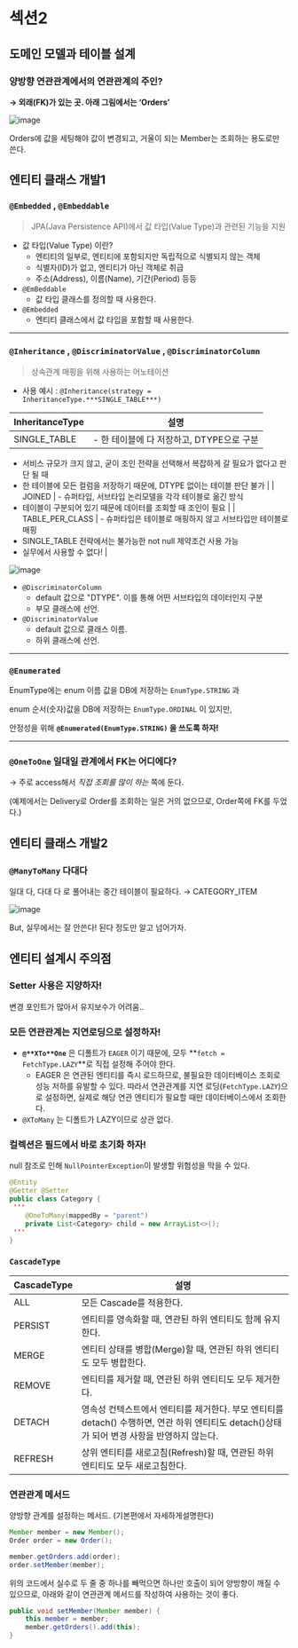 # 섹션2

## 도메인 모델과 테이블 설계

### 양방향 연관관계에서의 **연관관계의 주인?**

**→ 외래(FK)가 있는 곳. 아래 그림에서는 ‘Orders’**

![image](https://github.com/user-attachments/assets/2ce806cf-b642-4b20-a733-999aa6c729df)


Orders에 값을 세팅해야 값이 변경되고, 거울이 되는 Member는 조회하는 용도로만 쓴다.

## 엔티티 클래스 개발1

### `@Embedded` , `@Embeddable`

> JPA(Java Persistence API)에서 값 타입(Value Type)과 관련된 기능을 지원
> 
- 값 타입(Value Type) 이란?
    - 엔티티의 일부로, 엔티티에 포함되지만 독립적으로 식별되지 않는 객체
    - 식별자(ID)가 없고, 엔티티가 아닌 객체로 취급
    - 주소(Address), 이름(Name), 기간(Period) 등등
- `@EmBeddable`
    - 값 타입 클래스를 정의할 때 사용한다.
- `@Embedded`
    - 엔티티 클래스에서 값 타입을 포함할 때 사용한다.

---

### `@Inheritance` , `@DiscriminatorValue` , `@DiscriminatorColumn`

> 상속관계 매핑을 위해 사용하는 어노테이션
> 
- 사용 예시 : `@Inheritance(strategy = InheritanceType.***SINGLE_TABLE***)`

| InheritanceType | 설명 |
| --- | --- |
| SINGLE_TABLE | - 한 테이블에 다 저장하고, DTYPE으로 구분
- 서비스 규모가 크지 않고, 굳이 조인 전략을 선택해서 복잡하게 갈 필요가 없다고 판단 될 때
- 한 테이블에 모든 컬럼을 저장하기 때문에, DTYPE 없이는 테이블 판단 불가 |
| JOINED | - 슈퍼타입, 서브타입 논리모델을 각각 테이블로 옮긴 방식 
- 테이블이 구분되어 있기 때문에 데이터를 조회할 때 조인이 필요 |
| TABLE_PER_CLASS | - 슈퍼타입은 테이블로 매핑하지 않고 서브타입만 테이블로 매핑
- SINGLE_TABLE 전략에서는 불가능한 not null 제약조건 사용 가능
- 실무에서 사용할 수 없다! |

![image](https://github.com/user-attachments/assets/1eb9cadc-de15-4e17-9608-26dd0e1287eb)


- `@DiscriminatorColumn`
    - default 값으로 "DTYPE". 이를 통해 어떤 서브타입의 데이터인지 구분
    - 부모 클래스에 선언.
- `@DiscriminatorValue`
    - default 값으로 클래스 이름.
    - 하위 클래스에 선언.

    

---

### `@Enumerated`

EnumType에는 enum 이름 값을 DB에 저장하는 `EnumType.STRING` 과 

enum 순서(숫자)값을 DB에 저장하는 `EnumType.ORDINAL` 이 있지만, 

안정성을 위해 **`@Enumerated(EnumType.STRING)` 을 쓰도록 하자!**

---

### `@OneToOne` 일대일 관계에서 FK는 어디에다?

→ 주로 access해서 *직접 조회를 많이 하는* 쪽에 둔다. 

(예제에서는 Delivery로 Order를 조회하는 일은 거의 없으므로, Order쪽에 FK를 두었다.)

## 엔티티 클래스 개발2

### `@ManyToMany` 다대다

일대 다, 다대 다 로 풀어내는 중간 테이블이 필요하다. → CATEGORY_ITEM

![image](https://github.com/user-attachments/assets/3d53e8f8-981d-45dd-8ed0-a324d51e87bf)

But, 실무에서는 잘 안쓴다! 된다 정도만 알고 넘어가자.

## 엔티티 설계시 주의점

### Setter 사용은 지양하자!

변경 포인트가 많아서 유지보수가 어려움..

### 모든 연관관계는 지연로딩으로 설정하자!

- **`@**XTo**One`** 은 디폴트가 `EAGER` 이기 때문에, 모두 **`fetch = FetchType.LAZY`**로 직접 설정해 주어야 한다.
    - EAGER 은 연관된 엔티티를 즉시 로드하므로, 불필요한 데이터베이스 조회로 성능 저하를 유발할 수 있다. 따라서 연관관계를 지연 로딩(`FetchType.LAZY`)으로 설정하면, 실제로 해당 연관 엔티티가 필요할 때만 데이터베이스에서 조회한다.
- `@XToMany` 는 디폴트가 LAZY이므로 상관 없다.

### 컬렉션은 필드에서 바로 초기화 하자!

null 참조로 인해 `NullPointerException`이 발생할 위험성을 막을 수 있다.

```java
@Entity
@Getter @Setter
public class Category {
 '''
    @OneToMany(mappedBy = "parent")
    private List<Category> child = new ArrayList<>();
 '''
}
```

### `CascadeType`

| CascadeType | 설명 |
| --- | --- |
| ALL | 모든 Cascade를 적용한다. |
| PERSIST | 엔티티를 영속화할 때, 연관된 하위 엔티티도 함께 유지한다. |
| MERGE | 엔티티 상태를 병합(Merge)할 때, 연관된 하위 엔티티도 모두 병합한다. |
| REMOVE | 엔티티를 제거할 때, 연관된 하위 엔티티도 모두 제거한다. |
| DETACH | 영속성 컨텍스트에서 엔티티를 제거한다. 부모 엔티티를 detach() 수행하면, 연관 하위 엔티티도 detach()상태가 되어 변경 사항을 반영하지 않는다. |
| REFRESH | 상위 엔티티를 새로고침(Refresh)할 때, 연관된 하위 엔티티도 모두 새로고침한다. |

### 연관관계 메서드

양방향 관계를 설정하는 메서드.  (기본편에서 자세하게설명한다)

```java
Member member = new Member();
Order order = new Order();

member.getOrders.add(order);
order.setMember(member);
```

위의 코드에서 실수로 두 줄 중 하나를 빼먹으면 하나만 호출이 되어 양방향이 깨질 수 있으므로, 아래와 같이 연관관계 메서드를 작성하여 사용하는 것이 좋다.

```java
public void setMember(Member member) {
    this.member = member;
    member.getOrders().add(this);
}
```
